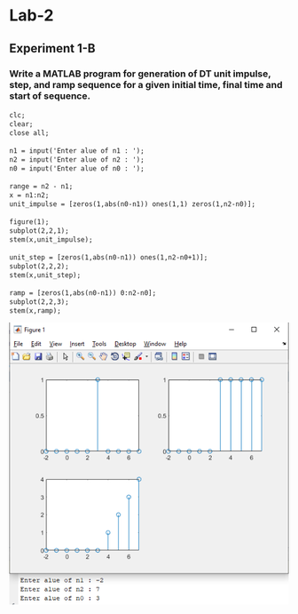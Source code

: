 # Lab-2
## Experiment 1-B
###  Write a MATLAB program for generation of DT unit impulse, step, and ramp sequence for a given initial time, final time and start of sequence.

    clc;
    clear;
    close all;

    n1 = input('Enter alue of n1 : ');
    n2 = input('Enter alue of n2 : ');
    n0 = input('Enter alue of n0 : ');

    range = n2 - n1;
    x = n1:n2;
    unit_impulse = [zeros(1,abs(n0-n1)) ones(1,1) zeros(1,n2-n0)];

    figure(1);
    subplot(2,2,1);
    stem(x,unit_impulse);

    unit_step = [zeros(1,abs(n0-n1)) ones(1,n2-n0+1)];
    subplot(2,2,2);
    stem(x,unit_step);

    ramp = [zeros(1,abs(n0-n1)) 0:n2-n0];
    subplot(2,2,3);
    stem(x,ramp);

![](Images/Image_1.PNG)
